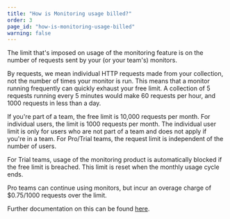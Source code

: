 ```yaml
---
title: "How is Monitoring usage billed?"
order: 3
page_id: "how-is-monitoring-usage-billed"
warning: false
---
```

The limit that's imposed on usage of the monitoring feature is on the number of requests sent by your (or your team's) monitors.

By requests, we mean individual HTTP requests made from your collection, not the number of times your monitor is run. This means that a monitor running frequently can quickly exhaust your free limit. A collection of 5 requests running every 5 minutes would make 60 requests per hour, and 1000 requests in less than a day.

If you're part of a team, the free limit is 10,000 requests per month. For individual users, the limit is 1000 requests per month. The individual user limit is only for users who are not part of a team and does not apply if you're in a team. For Pro/Trial teams, the request limit is independent of the number of users.

For Trial teams, usage of the monitoring product is automatically blocked if the free limit is breached. This limit is reset when the monthly usage cycle ends.

Pro teams can continue using monitors, but incur an overage charge of $0.75/1000 requests over the limit.

Further documentation on this can be found [here](https://www.getpostman.com/docs/postman/monitors/pricing_monitors).
